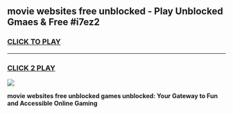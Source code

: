 
## movie websites free unblocked - Play Unblocked Gmaes & Free #i7ez2
<h3>
<a href="https://news.freeplayer.one?title=movie_websites_free_unblocked&ref=24F">CLICK TO PLAY</a></h3>
<hr>

<h3>
<a href="https://news.freeplayer.one?title=movie_websites_free_unblocked&ref=24F">CLICK 2 PLAY</a>
  
</h3>

<a href="https://news.freeplayer.one?title=movie_websites_free_unblocked&ref=24F/"><img src="https://clearcache.store/games.png"></a>


**movie websites free unblocked games unblocked: Your Gateway to Fun and Accessible Online Gaming**
